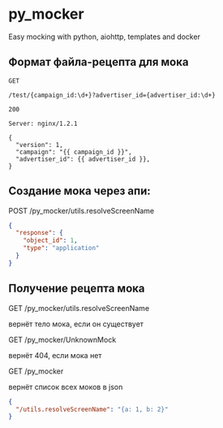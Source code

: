# py_mocker
Easy mocking with python, aiohttp, templates and docker

## Формат файла-рецепта для мока

```text
GET

/test/{campaign_id:\d+}?advertiser_id={advertiser_id:\d+}

200

Server: nginx/1.2.1

{
  "version": 1,
  "campaign": "{{ campaign_id }}",
  "advertiser_id": {{ advertiser_id }},
}

```

## Создание мока через апи:

POST /py_mocker/utils.resolveScreenName
```json
{
  "response": {
    "object_id": 1,
    "type": "application"
  }
}
```
## Получение рецепта мока

GET /py_mocker/utils.resolveScreenName

вернёт тело мока, если он существует

GET /py_mocker/UnknownMock

вернёт 404, если мока нет

GET /py_mocker 

вернёт список всех моков в json

```json
{
  "/utils.resolveScreenName": "{a: 1, b: 2}"
}
```
